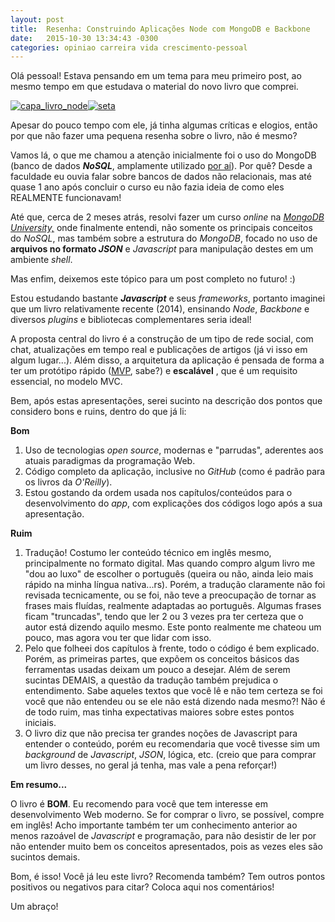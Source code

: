 ```yaml
---
layout: post
title:  Resenha: Construindo Aplicações Node com MongoDB e Backbone
date:   2015-10-30 13:34:43 -0300
categories: opiniao carreira vida crescimento-pessoal
---
```


Olá pessoal! Estava pensando em um tema para meu primeiro post, ao mesmo tempo em que estudava o material do novo livro que comprei.

[![capa_livro_node](https://devdanilo.files.wordpress.com/2015/10/capa_livro_node.jpg)](https://devdanilo.files.wordpress.com/2015/10/capa_livro_node.jpg)[![seta](https://devdanilo.files.wordpress.com/2015/10/seta.png)](https://devdanilo.files.wordpress.com/2015/10/seta.png)

Apesar do pouco tempo com ele, já tinha algumas críticas e elogios, então por que não fazer uma pequena resenha sobre o livro, não é mesmo?

Vamos lá, o que me chamou a atenção inicialmente foi o uso do MongoDB (banco de dados _**NoSQL**_, amplamente utilizado [por aí](https://www.mongodb.com/who-uses-mongodb)). Por quê? Desde a faculdade eu ouvia falar sobre bancos de dados não relacionais, mas até quase 1 ano após concluir o curso eu não fazia ideia de como eles REALMENTE funcionavam!

Até que, cerca de 2 meses atrás, resolvi fazer um curso _online_ na _[MongoDB University,](https://university.mongodb.com/)_ onde finalmente entendi, não somente os principais conceitos do _NoSQL_, mas também sobre a estrutura do _MongoDB_, focado no uso de **arquivos no formato _JSON_** e _Javascript_ para manipulação destes em um ambiente _shell_.

Mas enfim, deixemos este tópico para um post completo no futuro! :)

Estou estudando bastante _**Javascript**_ e seus _frameworks_, portanto imaginei que um livro relativamente recente (2014), ensinando _Node_, _Backbone_ e diversos _plugins_ e bibliotecas complementares seria ideal!

A proposta central do livro é a construção de um tipo de rede social, com chat, atualizações em tempo real e publicações de artigos (já vi isso em algum lugar...). Além disso, a arquitetura da aplicação é pensada de forma a ter um protótipo rápido ([MVP](https://en.wikipedia.org/wiki/Minimum_viable_product), sabe?) e **escalável** , que é um requisito essencial, no modelo MVC.

Bem, após estas apresentações, serei sucinto na descrição dos pontos que considero bons e ruins, dentro do que já li:

**Bom**
1. Uso de tecnologias _open source_, modernas e "parrudas", aderentes aos atuais paradigmas da programação Web.
2. Código completo da aplicação, inclusive no _GitHub_ (como é padrão para os livros da _O'Reilly_).
3. Estou gostando da ordem usada nos capítulos/conteúdos para o desenvolvimento do _app_, com explicações dos códigos logo após a sua apresentação.

**Ruim**
1. Tradução! Costumo ler conteúdo técnico em inglês mesmo, principalmente no formato digital. Mas quando compro algum livro me "dou ao luxo" de escolher o português (queira ou não, ainda leio mais rápido na minha língua nativa...rs). Porém, a tradução claramente não foi revisada tecnicamente, ou se foi, não teve a preocupação de tornar as frases mais fluídas, realmente adaptadas ao português. Algumas frases ficam "truncadas", tendo que ler 2 ou 3 vezes pra ter certeza que o autor está dizendo aquilo mesmo. Este ponto realmente me chateou um pouco, mas agora vou ter que lidar com isso.
2. Pelo que folheei dos capítulos à frente, todo o código é bem explicado. Porém, as primeiras partes, que expõem os conceitos básicos das ferramentas usadas deixam um pouco a desejar. Além de serem sucintas DEMAIS, a questão da tradução também prejudica o entendimento. Sabe aqueles textos que você lê e não tem certeza se foi você que não entendeu ou se ele não está dizendo nada mesmo?! Não é de todo ruim, mas tinha expectativas maiores sobre estes pontos iniciais.
3. O livro diz que não precisa ter grandes noções de Javascript para entender o conteúdo, porém eu recomendaria que você tivesse sim um _background_ de _Javascript_, _JSON_, lógica, etc. (creio que para comprar um livro desses, no geral já tenha, mas vale a pena reforçar!)

**Em resumo...**

O livro é **BOM**. Eu recomendo para você que tem interesse em desenvolvimento Web moderno. Se for comprar o livro, se possível, compre em inglês! Acho importante também ter um conhecimento anterior ao menos razoável de _Javascript_ e programação, para não desistir de ler por não entender muito bem os conceitos apresentados, pois as vezes eles são sucintos demais.

Bom, é isso! Você já leu este livro? Recomenda também? Tem outros pontos positivos ou negativos para citar? Coloca aqui nos comentários!

Um abraço!
